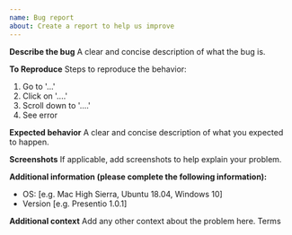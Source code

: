 ```yaml
---
name: Bug report
about: Create a report to help us improve
---
```


**Describe the bug**
A clear and concise description of what the bug is.

**To Reproduce**
Steps to reproduce the behavior:

1. Go to '...'
2. Click on '....'
3. Scroll down to '....'
4. See error

**Expected behavior**
A clear and concise description of what you expected to happen.

**Screenshots**
If applicable, add screenshots to help explain your problem.

**Additional information (please complete the following information):**

-   OS: [e.g. Mac High Sierra, Ubuntu 18.04, Windows 10]
-   Version [e.g. Presentio 1.0.1]

**Additional context**
Add any other context about the problem here.
Terms
